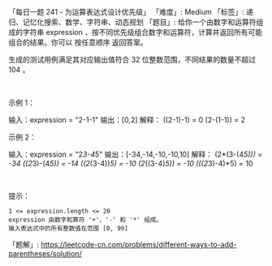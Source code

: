 「每日一题 241 - 为运算表达式设计优先级」
「难度」: Medium
「标签」: 递归、记忆化搜索、数学、字符串、动态规划
「题目」: 给你一个由数字和运算符组成的字符串 expression ，按不同优先级组合数字和运算符，计算并返回所有可能组合的结果。你可以 按任意顺序 返回答案。

生成的测试用例满足其对应输出值符合 32 位整数范围，不同结果的数量不超过 104 。

 

示例 1：

输入：expression = "2-1-1"
输出：[0,2]
解释：
((2-1)-1) = 0 
(2-(1-1)) = 2


示例 2：

输入：expression = "2*3-4*5"
输出：[-34,-14,-10,-10,10]
解释：
(2*(3-(4*5))) = -34 
((2*3)-(4*5)) = -14 
((2*(3-4))*5) = -10 
(2*((3-4)*5)) = -10 
(((2*3)-4)*5) = 10


 

提示：


	1 <= expression.length <= 20
	expression 由数字和算符 '+'、'-' 和 '*' 组成。
	输入表达式中的所有整数值在范围 [0, 99] 



「题解」: https://leetcode-cn.com/problems/different-ways-to-add-parentheses/solution/